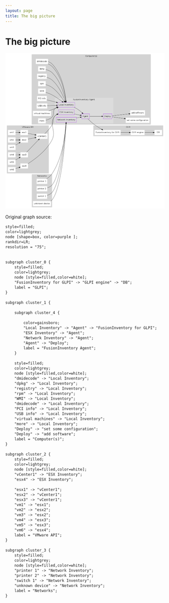 ```yaml
---
layout: page
title: The big picture
---
```


# The big picture

![](bigpicture.png)

Original graph source:

    style=filled;
    color=lightgrey;
    node [shape=box, color=purple ];
    rankdir=LR;
    resolution = "75";


    subgraph cluster_0 {
        style=filled;
        color=lightgrey;
        node [style=filled,color=white];
        "FusionInventory for GLPI" -> "GLPI engine" -> "DB";
        label = "GLPI";
    }

    subgraph cluster_1 {

        subgraph cluster_4 {

            color=gainsboro;
            "Local Inventory" -> "Agent" -> "FusionInventory for GLPI";
            "ESX Inventory" -> "Agent";
            "Network Inventory" -> "Agent";
            "Agent" -> "Deploy";
            label = "FusionInventory Agent";
        }

        style=filled;
        color=lightgrey;
        node [style=filled,color=white];
        "dmidecode" -> "Local Inventory";
        "dpkg" -> "Local Inventory";
        "registry" -> "Local Inventory";
        "rpm" -> "Local Inventory";
        "WMI" -> "Local Inventory";
        "dmidecode" -> "Local Inventory";
        "PCI info" -> "Local Inventory";
        "USB info" -> "Local Inventory";
        "virtual machines" -> "Local Inventory";
        "more" -> "Local Inventory";
        "Deploy" -> "set some configuration";
        "Deploy" -> "add software";
        label = "Computer(s)";
    }

    subgraph cluster_2 {
        style=filled;
        color=lightgrey;
        node [style=filled,color=white];
        "vCenter1" -> "ESX Inventory";
        "esx4" -> "ESX Inventory";

        "esx1" -> "vCenter1";
        "esx2" -> "vCenter1";
        "esx3" -> "vCenter1";
        "vm1" -> "esx1";
        "vm2" -> "esx2";
        "vm3" -> "esx2";
        "vm4" -> "esx3";
        "vm5" -> "esx3";
        "vm6" -> "esx4";
        label = "VMware API";
    }

    subgraph cluster_3 {
        style=filled;
        color=lightgrey;
        node [style=filled,color=white];
        "printer 1" -> "Network Inventory";
        "printer 2" -> "Network Inventory";
        "switch 1" -> "Network Inventory";
        "unknown device" -> "Network Inventory";
        label = "Networks";
    }

